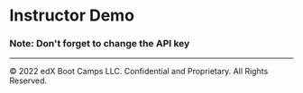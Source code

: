 # Instructor Demo

### Note: Don't forget to change the API key

---

© 2022 edX Boot Camps LLC. Confidential and Proprietary. All Rights Reserved.
